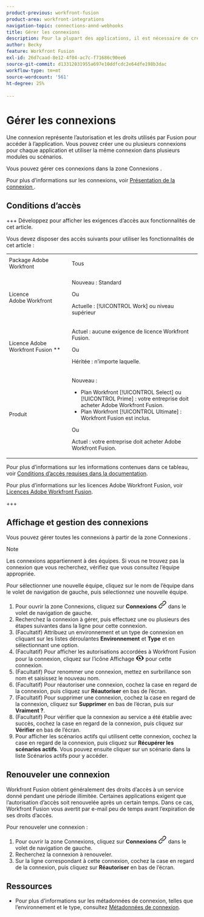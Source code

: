 ```yaml
---
product-previous: workfront-fusion
product-area: workfront-integrations
navigation-topic: connections-annd-webhooks
title: Gérer les connexions
description: Pour la plupart des applications, il est nécessaire de créer une connexion par laquelle Adobe Workfront Fusion peut communiquer avec le service tiers donné en fonction des paramètres du scénario spécifique.
author: Becky
feature: Workfront Fusion
exl-id: 26d7caad-8e12-4f04-ac7c-f71686c90ee6
source-git-commit: d13312031955a697e10ddfcdc2e64dfe198b3dac
workflow-type: tm+mt
source-wordcount: '561'
ht-degree: 25%

---
```


# Gérer les connexions

Une connexion représente l’autorisation et les droits utilisés par Fusion pour accéder à l’application. Vous pouvez créer une ou plusieurs connexions pour chaque application et utiliser la même connexion dans plusieurs modules ou scénarios.

Vous pouvez gérer ces connexions dans la zone Connexions .

Pour plus d’informations sur les connexions, voir [&#x200B; Présentation de la connexion &#x200B;](/help/workfront-fusion/get-started-with-fusion/understand-fusion/connection-overview.md).

## Conditions d’accès

+++ Développez pour afficher les exigences d’accès aux fonctionnalités de cet article.

Vous devez disposer des accès suivants pour utiliser les fonctionnalités de cet article :

<table style="table-layout:auto">
 <col> 
 <col> 
 <tbody> 
  <tr> 
   <td role="rowheader">Package Adobe Workfront</td> 
   <td> <p>Tous</p> </td> 
  </tr> 
  <tr data-mc-conditions=""> 
   <td role="rowheader">Licence Adobe Workfront</td> 
   <td> <p>Nouveau : Standard</p><p>Ou</p><p>Actuelle : [!UICONTROL Work] ou niveau supérieur</p> </td> 
  </tr> 
  <tr> 
   <td role="rowheader">Licence Adobe Workfront Fusion **</td> 
   <td>
   <p>Actuel : aucune exigence de licence Workfront Fusion.</p>
   <p>Ou</p>
   <p>Héritée : n’importe laquelle. </p>
   </td> 
  </tr> 
  <tr> 
   <td role="rowheader">Produit</td> 
   <td>
   <p>Nouveau :</p> <ul><li>Plan Workfront [!UICONTROL Select] ou [!UICONTROL Prime] : votre entreprise doit acheter Adobe Workfront Fusion.</li><li>Plan Workfront [!UICONTROL Ultimate] : Workfront Fusion est inclus.</li></ul>
   <p>Ou</p>
   <p>Actuel : votre entreprise doit acheter Adobe Workfront Fusion.</p>
   </td> 
  </tr>
 </tbody> 
</table>

Pour plus d’informations sur les informations contenues dans ce tableau, voir [Conditions d’accès requises dans la documentation](/help/workfront-fusion/references/licenses-and-roles/access-level-requirements-in-documentation.md).

Pour plus d’informations sur les licences Adobe Workfront Fusion, voir [Licences Adobe Workfront Fusion](/help/workfront-fusion/set-up-and-manage-workfront-fusion/licensing-operations-overview/license-automation-vs-integration.md).

+++

## Affichage et gestion des connexions

Vous pouvez gérer toutes les connexions à partir de la zone Connexions .

>[!NOTE]
>
>Les connexions appartiennent à des équipes. Si vous ne trouvez pas la connexion que vous recherchez, vérifiez que vous consultez l’équipe appropriée.
>
>Pour sélectionner une nouvelle équipe, cliquez sur le nom de l’équipe dans le volet de navigation de gauche, puis sélectionnez une nouvelle équipe.

1. Pour ouvrir la zone Connexions, cliquez sur **Connexions** ![Icône Connexions](assets/connections-icon.png) dans le volet de navigation de gauche.
1. Recherchez la connexion à gérer, puis effectuez une ou plusieurs des étapes suivantes dans la ligne pour cette connexion.
1. (Facultatif) Attribuez un environnement et un type de connexion en cliquant sur les listes déroulantes **Environnement** et **Type** et en sélectionnant une option.
1. (Facultatif) Pour afficher les autorisations accordées à Workfront Fusion pour la connexion, cliquez sur l’icône Affichage ![Afficher les autorisations de connexion](assets/view-connection-permissions.png) pour cette connexion.
1. (Facultatif) Pour renommer une connexion, mettez en surbrillance son nom et saisissez le nouveau nom.
1. (Facultatif) Pour réautoriser une connexion, cochez la case en regard de la connexion, puis cliquez sur **Réautoriser** en bas de l’écran.
1. (Facultatif) Pour supprimer une connexion, cochez la case en regard de la connexion, cliquez sur **Supprimer** en bas de l’écran, puis sur **Vraiment ?**.
1. (Facultatif) Pour vérifier que la connexion au service a été établie avec succès, cochez la case en regard de la connexion, puis cliquez sur **Vérifier** en bas de l’écran.
1. Pour afficher les scénarios actifs qui utilisent cette connexion, cochez la case en regard de la connexion, puis cliquez sur **Récupérer les scénarios actifs**. Vous pouvez ensuite cliquer sur un scénario dans la liste Scénarios actifs pour y accéder.

## Renouveler une connexion

Workfront Fusion obtient généralement des droits d’accès à un service donné pendant une période illimitée. Certaines applications exigent que l’autorisation d’accès soit renouvelée après un certain temps. Dans ce cas, Workfront Fusion vous avertit par e-mail peu de temps avant l’expiration de ses droits d’accès.

Pour renouveler une connexion :

1. Pour ouvrir la zone Connexions, cliquez sur **Connexions** ![Icône Connexions](assets/connections-icon.png) dans le volet de navigation de gauche.
1. Recherchez la connexion à renouveler.
1. Sur la ligne correspondant à cette connexion, cochez la case en regard de la connexion, puis cliquez sur **Réautoriser** en bas de l’écran.

## Ressources

* Pour plus d’informations sur les métadonnées de connexion, telles que l’environnement et le type, consultez [Métadonnées de connexion](/help/workfront-fusion/references/connections/connection-metadata.md).
